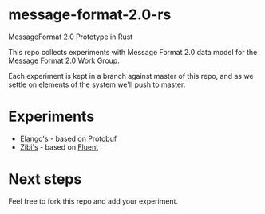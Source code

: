 # message-format-2.0-rs
MessageFormat 2.0 Prototype in Rust

This repo collects experiments with Message Format 2.0 data model for the [Message Format 2.0 Work Group](https://github.com/unicode-org/message-format-wg).

Each experiment is kept in a branch against master of this repo, and as we settle on elements of the system we'll push to master.

# Experiments

* [Elango's](https://github.com/echeran/message-format-2.0-rs/tree/echeran-initial-work) - based on Protobuf
* [Zibi's](https://github.com/zbraniecki/message-format-2.0-rs/tree/ast) - based on [Fluent](https://github.com/projectfluent/fluent-rs)

# Next steps

Feel free to fork this repo and add your experiment.
